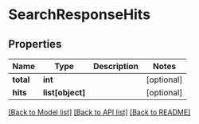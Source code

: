 # SearchResponseHits

## Properties
Name | Type | Description | Notes
------------ | ------------- | ------------- | -------------
**total** | **int** |  | [optional] 
**hits** | **list[object]** |  | [optional] 

[[Back to Model list]](../README.md#documentation-for-models) [[Back to API list]](../README.md#documentation-for-api-endpoints) [[Back to README]](../README.md)


